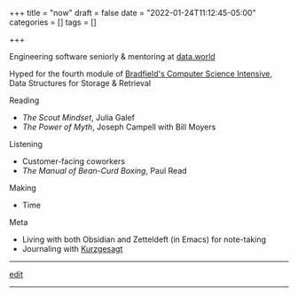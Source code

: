 +++
title = "now"
draft = false
date = "2022-01-24T11:12:45-05:00"
categories = []
tags = []

+++

Engineering software seniorly & mentoring at [data.world](https://data.world)

Hyped for the fourth module of [Bradfield's Computer Science Intensive](https://bradfieldcs.com/csi), Data Structures for Storage &amp; Retrieval

Reading
  - _The Scout Mindset_, Julia Galef
  - _The Power of Myth_, Joseph Campell with Bill Moyers

Listening
  - Customer-facing coworkers
  - _The Manual of Bean-Curd Boxing_, Paul Read

Making
  - Time

Meta
  - Living with both Obsidian and Zetteldeft (in Emacs) for note-taking
  - Journaling with [Kurzgesagt](https://shop-us.kurzgesagt.org/collections/calendars-books/products/gratitude-journal?variant=32410837352496)

* * *

[edit](https://github.com/chrisbodhi/newschematic/edit/master/content/now.md)

* * *

